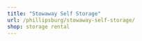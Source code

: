 ```yaml
---
title: "Stowaway Self Storage"
url: /phillipsburg/stowaway-self-storage/
shop: storage rental
---
```

